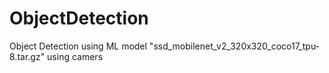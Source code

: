 # ObjectDetection
Object Detection using ML model "ssd_mobilenet_v2_320x320_coco17_tpu-8.tar.gz" using camers
